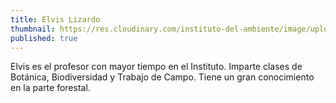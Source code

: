 ```yaml
---
title: Elvis Lizardo
thumbnail: https://res.cloudinary.com/instituto-del-ambiente/image/upload/teachers/elvis-lizardo.jpg
published: true
---
```


Elvis es el profesor con mayor tiempo en el Instituto. Imparte clases de Botánica, Biodiversidad y Trabajo de Campo. Tiene un gran conocimiento en la parte forestal.